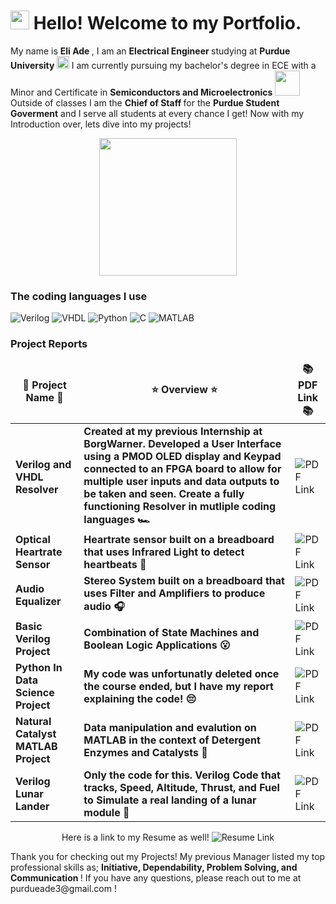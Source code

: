 <h1><img src="https://emojis.slackmojis.com/emojis/images/1620797763/38192/dog_smile.png?1620797763" width="30"/> Hello! Welcome to my Portfolio.</h1>


<p>My name is <b> Eli Ade </b>, I am an <b> Electrical Engineer </b> studying at <b> Purdue University </b> <img src="https://th.bing.com/th/id/OIP.HVoFmkb7c2pCG_vv1IoiKQHaHa?w=172&h=180&c=7&r=0&o=5&pid=1.7" width="20"/> I am currently pursuing my bachelor's degree in ECE with a Minor and Certificate in <b> Semiconductors and Microelectronics </b> <img src="https://th.bing.com/th/id/OIP.jdLRkfpMfwd0PcVfq-ZO3wHaD4?w=341&h=180&c=7&r=0&o=5&pid=1.7" width="40"/> Outside of classes I am the <b> Chief of Staff </b> for the <b>Purdue Student Goverment</b> and I serve all students at every chance I get! Now with my Introduction over, lets dive into my projects! </p>
<p align="center"> <img src="https://th.bing.com/th/id/OIP.8n4E1S2qV49vykWdWkDeygHaEK?w=276&h=180&c=7&r=0&o=5&pid=1.7" width="220"/></p>
<h3>The coding languages I use</h3>
<p>
  <img alt="Verilog" src="https://img.shields.io/badge/-Verilog-45b8d8?style=flat-square&logo=valorant&logoColor=white" />
  <img alt="VHDL" src="https://img.shields.io/badge/-VHDL-8DD6F9?style=flat-square&logo=v&logoColor=white" /> 
  <img alt="Python" src="https://img.shields.io/badge/-Python-46a2f1?style=flat-square&logo=python&logoColor=white" />
  <img alt="C" src="https://img.shields.io/badge/-C-2088FF?style=flat-square&logo=c&logoColor=white" />
  <img alt="MATLAB" src="https://img.shields.io/badge/-MATLAB-1a73e8?style=flat-square&logo=monkeytype&logoColor=white" />
</p>
<h3>Project Reports</h3>
<table>
  <thead align="center">
    <tr border: none;>
      <td><b>🚧 Project Name 🚧 </b></td>
      <td><b>⭐ Overview ⭐</b></td>
      <td><b>📚 PDF Link 📚</b></td>
    </tr>
  </thead>
  <tbody>
    <tr>
      <td> <b>Verilog and VHDL Resolver      </b></td>
      <td><b> Created at my previous Internship at BorgWarner. Developed a User Interface using a PMOD OLED display and Keypad connected to an FPGA board to allow for multiple user inputs and data outputs to be taken and seen. Create a fully functioning Resolver in mutliple coding languages 🏎️  </b></td>
      <td><img alt="PDF Link" src=""/></td>
    </tr>
    <tr>
      <td> <b>Optical Heartrate Sensor</b></td>
      <td><b> Heartrate sensor built on a breadboard that uses Infrared Light to detect heartbeats 💓  </b></td>
      <td><img alt="PDF Link" src=""/></td>
    </tr>
	  <tr>
      <td> <b>Audio Equalizer</b></td>
      <td><b> Stereo System built on a breadboard that uses Filter and Amplifiers to produce audio  🎧  </b></td>
      <td><img alt="PDF Link" src=""/></td>
    </tr>
    <tr>
      <td> <b>Basic Verilog Project</b></td>
      <td><b> Combination of State Machines and Boolean Logic Applications 😮 </b></td>
      <td><img alt="PDF Link" src=""/></td>
    </tr>
    <tr>
      <td> <b>Python In Data Science Project</b></td>
      <td><b>My code was unfortunatly deleted once the course ended, but I have my report explaining the code! 😔</b></td>
      <td><img alt="PDF Link" src=""/></td>
    </tr>
    <tr>
      <td> <b>Natural Catalyst MATLAB Project</b></td>
      <td><b> Data manipulation and evalution on MATLAB in the context of Detergent Enzymes and Catalysts 🧼 </b></td>
      <td><img alt="PDF Link" src=""/></td>
    </tr>
    <tr>
      <td> <b>Verilog Lunar Lander</b></td>
      <td><b> Only the code for this. Verilog Code that tracks, Speed, Altitude, Thrust, and Fuel to Simulate a real landing of a lunar module 🚀 </b></td>
      <td><img alt="PDF Link" src=""/></td>
    </tr>
  </tbody>
</table>

<p align="center">  Here is a link to my Resume as well! <img alt="Resume Link" src=""/> </p>

<p> Thank you for checking out my Projects! My previous Manager listed my top professional skills as; <b>Initiative, Dependability, Problem Solving, and Communication </b>! If you have any questions, please reach out to me at purdueade3@gmail.com !</p>
